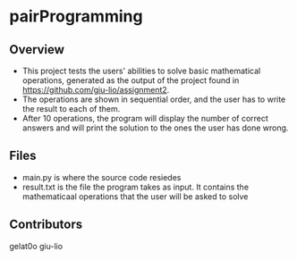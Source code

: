 # pairProgramming

## Overview
  - This project tests the users' abilities to solve basic mathematical operations, generated as the output of the project found in https://github.com/giu-lio/assignment2.
  - The operations are shown in sequential order, and the user has to write the result to each of them.
  - After 10 operations, the program will display the number of correct answers and will print the solution to the ones the user has done wrong.

## Files
  - main.py is where the source code resiedes
  - result.txt is the file the program takes as input. It contains the mathematicaal operations that the user will be asked to solve

## Contributors
gelat0o
giu-lio
